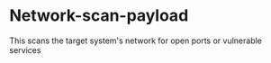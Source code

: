 # Network-scan-payload
This scans the target system's network for open ports or vulnerable services
